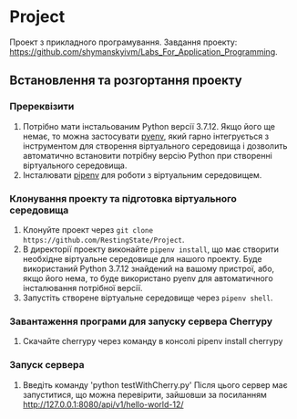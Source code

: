 # Project
Проект з прикладного програмування.
Завдання проекту: https://github.com/shymanskyivm/Labs_For_Application_Programming.

## Встановлення та розгортання проекту
### Пререквізити
1. Потрібно мати інстальованим Python версії 3.7.12. Якщо його ще немає, то можна застосувати [pyenv](https://github.com/pyenv/pyenv), який гарно інтегрується з інструментом для створення віртуального середовища і дозволить автоматично встановити потрібну версію Python при створенні віртуального середовища.
2. Інсталювати [pipenv](https://pipenv.pypa.io/en/latest/) для роботи з віртуальним середовищем.
### Клонування проекту та підготовка віртуального середовища
1. Клонуйте проект через ```git clone https://github.com/RestingState/Project```.
2. В директорії проекту виконайте ```pipenv install```, що має створити необхідне віртуальне середовище для нашого проекту. Буде використаний Python 3.7.12 знайдений на вашому пристрої, або, якщо його нема, то буде використано pyenv для автоматичного інсталювання потрібної версії.
3. Запустіть створене віртуальне середовище через ```pipenv shell```.
### Завантаження програми для запуску сервера Cherrypy
1. Скачайте cherrypy через команду в консолі pipenv install cherrypy
### Запуск сервера
1. Введіть команду 'python testWithCherry.py' Після цього сервер має запуститися, що можна перевірити, зайшовши за посиланням http://127.0.0.1:8080/api/v1/hello-world-12/
